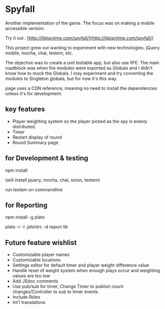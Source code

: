 Spyfall
=======

Another implementation of the game. The focus was on making a mobile accessible version.

Try it out : [http://lilplaytime.com/spyfall/](http://lilplaytime.com/spyfall/)

This project grew out wanting to experiment with new technologies. 
jQuery mobile, mocha, chai, testem, etc.

The objective was to create a unit testable app, but also use IIFE.
The main roadblock was when the modules were exported as Globals and I didn't know how to mock the Globals.
I may experiment and try converting the modules to Singleton globals, but for now it's this way.

page uses a CDN reference, meaning no need to install the dependencies unless it's for development.

key features
-------------
-   Player weighting system so the player picked as the spy is evenly distributed.
-   Timer
-   Restart display of round
-   Round Summary page

for Development & testing
-----------
npm install 

(will install jquery, mocha, chai, sinon, testem)

run testem on commandline

for Reporting
-----------
npm install -g plato

plato -r -l .jshintrc -d report lib

Future feature wishlist
---------
-   Customizable player names
-   Customizable locations
-   Settings editor for default timer and player weight difference value
-   Handle reset of weight system when enough plays occur and weighting values are too low
-   Add JSdoc comments
-   Use pub/sub for timer, Change Timer to publish count changes/Controller to sub to timer events
-   Include Roles
-   Int'l translations

